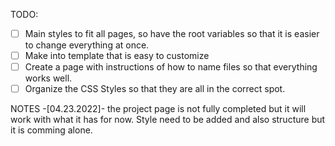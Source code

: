 TODO:
- [  ] Main styles to fit all pages, so have the root variables so that it is easier to change everything at once.
- [  ] Make into template that is easy to customize
- [  ] Create a page with instructions of how to name files so that everything works well.
- [  ] Organize the CSS Styles so that they are all in the correct spot.

NOTES
-[04.23.2022]-
the project page is not fully completed but it will work with what it has for now. Style need to be added and also structure but it is comming alone.